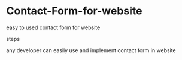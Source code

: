 # Contact-Form-for-website
easy to used  contact form for website

steps

any developer can easily use and implement contact form in website
